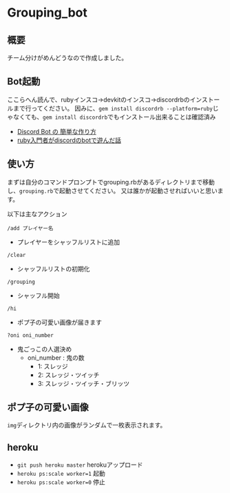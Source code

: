 # Grouping_bot

## 概要
チーム分けがめんどうなので作成しました。

## Bot起動
ここらへん読んで、rubyインスコ→devkitのインスコ→discordrbのインストールまで行ってください。
因みに、`gem install discordrb --platform=ruby`じゃなくても、`gem install discordrb`でもインストール出来ることは確認済み
- [Discord Bot の 簡単な作り方](https://asamacs.wordpress.com/2016/06/22/discord-bot-の-簡単な作り方/)
- [ruby入門者がdiscordのbotで遊んだ話](http://qiita.com/butaman551/items/7710113c0771cff05bbe)

## 使い方
まずは自分のコマンドプロンプトでgrouping.rbがあるディレクトリまで移動し、`grouping.rb`で起動させてください。
又は誰かが起動させればいいと思います。

以下は主なアクション

`/add プレイヤー名`
- プレイヤーをシャッフルリストに追加

`/clear`
- シャッフルリストの初期化

`/grouping`
- シャッフル開始

`/hi`
- ポプ子の可愛い画像が届きます

`?oni oni_number`
- 鬼ごっこの人選決め
  - oni_number : 鬼の数
    - 1: スレッジ
    - 2: スレッジ・ツイッチ
    - 3: スレッジ・ツイッチ・ブリッツ

## ポプ子の可愛い画像
`img`ディレクトリ内の画像がランダムで一枚表示されます。

## heroku
- `git push heroku master` herokuアップロード
- `heroku ps:scale worker=1` 起動
- `heroku ps:scale worker=0` 停止
